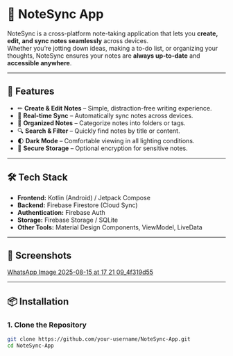 # 📒 NoteSync App

NoteSync is a cross-platform note-taking application that lets you **create, edit, and sync notes seamlessly** across devices.  
Whether you’re jotting down ideas, making a to-do list, or organizing your thoughts, NoteSync ensures your notes are **always up-to-date** and **accessible anywhere**.

---

## 🚀 Features
- ✏ **Create & Edit Notes** – Simple, distraction-free writing experience.
- 🔄 **Real-time Sync** – Automatically sync notes across devices.
- 📂 **Organized Notes** – Categorize notes into folders or tags.
- 🔍 **Search & Filter** – Quickly find notes by title or content.
- 🌓 **Dark Mode** – Comfortable viewing in all lighting conditions.
- 🔐 **Secure Storage** – Optional encryption for sensitive notes.

---

## 🛠 Tech Stack
- **Frontend:** Kotlin (Android) / Jetpack Compose
- **Backend:** Firebase Firestore (Cloud Sync)
- **Authentication:** Firebase Auth
- **Storage:** Firebase Storage / SQLite
- **Other Tools:** Material Design Components, ViewModel, LiveData

---

## 📸 Screenshots
[WhatsApp Image 2025-08-15 at 17 21 09_4f319d55](https://github.com/user-attachments/assets/e8d34210-c3dd-43f0-b01b-c0fe466227c6)

---

## 📦 Installation

### 1. Clone the Repository
```bash
git clone https://github.com/your-username/NoteSync-App.git
cd NoteSync-App
